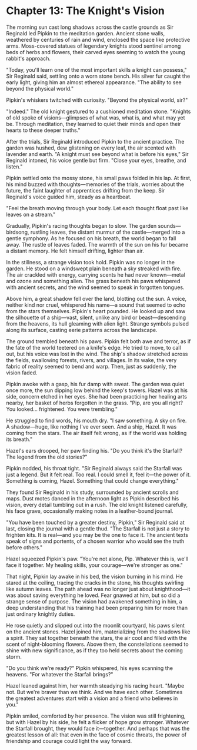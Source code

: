 # Chapter 13: The Knight's Vision

The morning sun cast long shadows across the castle grounds as Sir Reginald led Pipkin to the meditation garden. Ancient stone walls, weathered by centuries of rain and wind, enclosed the space like protective arms. Moss-covered statues of legendary knights stood sentinel among beds of herbs and flowers, their carved eyes seeming to watch the young rabbit's approach.

"Today, you'll learn one of the most important skills a knight can possess," Sir Reginald said, settling onto a worn stone bench. His silver fur caught the early light, giving him an almost ethereal appearance. "The ability to see beyond the physical world."

Pipkin's whiskers twitched with curiosity. "Beyond the physical world, sir?"

"Indeed." The old knight gestured to a cushioned meditation stone. "Knights of old spoke of visions—glimpses of what was, what is, and what may yet be. Through meditation, they learned to quiet their minds and open their hearts to these deeper truths."

After the trials, Sir Reginald introduced Pipkin to the ancient practice. The garden was hushed, dew glistening on every leaf, the air scented with lavender and earth. "A knight must see beyond what is before his eyes," Sir Reginald intoned, his voice gentle but firm. "Close your eyes, breathe, and listen."

Pipkin settled onto the mossy stone, his small paws folded in his lap. At first, his mind buzzed with thoughts—memories of the trials, worries about the future, the faint laughter of apprentices drifting from the keep. Sir Reginald's voice guided him, steady as a heartbeat.

"Feel the breath moving through your body. Let each thought float past like leaves on a stream."

Gradually, Pipkin's racing thoughts began to slow. The garden sounds—birdsong, rustling leaves, the distant murmur of the castle—merged into a gentle symphony. As he focused on his breath, the world began to fall away. The rustle of leaves faded. The warmth of the sun on his fur became a distant memory. He felt himself drifting, lighter than air.

In the stillness, a strange vision took hold. Pipkin was no longer in the garden. He stood on a windswept plain beneath a sky streaked with fire. The air crackled with energy, carrying scents he had never known—metal and ozone and something alien. The grass beneath his paws whispered with ancient secrets, and the wind seemed to speak in forgotten tongues.

Above him, a great shadow fell over the land, blotting out the sun. A voice, neither kind nor cruel, whispered his name—a sound that seemed to echo from the stars themselves. Pipkin's heart pounded. He looked up and saw the silhouette of a ship—vast, silent, unlike any bird or beast—descending from the heavens, its hull gleaming with alien light. Strange symbols pulsed along its surface, casting eerie patterns across the landscape.

The ground trembled beneath his paws. Pipkin felt both awe and terror, as if the fate of the world teetered on a knife's edge. He tried to move, to call out, but his voice was lost in the wind. The ship's shadow stretched across the fields, swallowing forests, rivers, and villages. In its wake, the very fabric of reality seemed to bend and warp. Then, just as suddenly, the vision faded.

Pipkin awoke with a gasp, his fur damp with sweat. The garden was quiet once more, the sun dipping low behind the keep's towers. Hazel was at his side, concern etched in her eyes. She had been practicing her healing arts nearby, her basket of herbs forgotten in the grass. "Pip, are you all right? You looked… frightened. You were trembling."

He struggled to find words, his mouth dry. "I saw something. A sky on fire. A shadow—huge, like nothing I've ever seen. And a ship, Hazel. It was coming from the stars. The air itself felt wrong, as if the world was holding its breath."

Hazel's ears drooped, her paw finding his. "Do you think it's the Starfall? The legend from the old stories?"

Pipkin nodded, his throat tight. "Sir Reginald always said the Starfall was just a legend. But it felt real. Too real. I could smell it, feel it—the power of it. Something is coming, Hazel. Something that could change everything."

They found Sir Reginald in his study, surrounded by ancient scrolls and maps. Dust motes danced in the afternoon light as Pipkin described his vision, every detail tumbling out in a rush. The old knight listened carefully, his face grave, occasionally making notes in a leather-bound journal.

"You have been touched by a greater destiny, Pipkin," Sir Reginald said at last, closing the journal with a gentle thud. "The Starfall is not just a story to frighten kits. It is real—and you may be the one to face it. The ancient texts speak of signs and portents, of a chosen warrior who would see the truth before others."

Hazel squeezed Pipkin's paw. "You're not alone, Pip. Whatever this is, we'll face it together. My healing skills, your courage—we're stronger as one."

That night, Pipkin lay awake in his bed, the vision burning in his mind. He stared at the ceiling, tracing the cracks in the stone, his thoughts swirling like autumn leaves. The path ahead was no longer just about knighthood—it was about saving everything he loved. Fear gnawed at him, but so did a strange sense of purpose. The vision had awakened something in him, a deep understanding that his training had been preparing him for more than just ordinary knightly duties.

He rose quietly and slipped out into the moonlit courtyard, his paws silent on the ancient stones. Hazel joined him, materializing from the shadows like a spirit. They sat together beneath the stars, the air cool and filled with the scent of night-blooming flowers. Above them, the constellations seemed to shine with new significance, as if they too held secrets about the coming storm.

"Do you think we're ready?" Pipkin whispered, his eyes scanning the heavens. "For whatever the Starfall brings?"

Hazel leaned against him, her warmth steadying his racing heart. "Maybe not. But we're braver than we think. And we have each other. Sometimes the greatest adventures start with a vision and a friend who believes in you."

Pipkin smiled, comforted by her presence. The vision was still frightening, but with Hazel by his side, he felt a flicker of hope grow stronger. Whatever the Starfall brought, they would face it—together. And perhaps that was the greatest lesson of all: that even in the face of cosmic threats, the power of friendship and courage could light the way forward.
